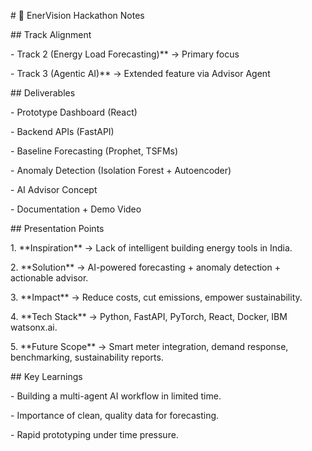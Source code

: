 \# 📝 EnerVision Hackathon Notes



\## Track Alignment

\- Track 2 (Energy Load Forecasting)\*\* → Primary focus

\- Track 3 (Agentic AI)\*\* → Extended feature via Advisor Agent



\## Deliverables

\- Prototype Dashboard (React)

\- Backend APIs (FastAPI)

\- Baseline Forecasting (Prophet, TSFMs)

\- Anomaly Detection (Isolation Forest + Autoencoder)

\- AI Advisor Concept

\- Documentation + Demo Video



\## Presentation Points

1\. \*\*Inspiration\*\* → Lack of intelligent building energy tools in India.

2\. \*\*Solution\*\* → AI-powered forecasting + anomaly detection + actionable advisor.

3\. \*\*Impact\*\* → Reduce costs, cut emissions, empower sustainability.

4\. \*\*Tech Stack\*\* → Python, FastAPI, PyTorch, React, Docker, IBM watsonx.ai.

5\. \*\*Future Scope\*\* → Smart meter integration, demand response, benchmarking, sustainability reports.



\## Key Learnings

\- Building a multi-agent AI workflow in limited time.

\- Importance of clean, quality data for forecasting.

\- Rapid prototyping under time pressure.



